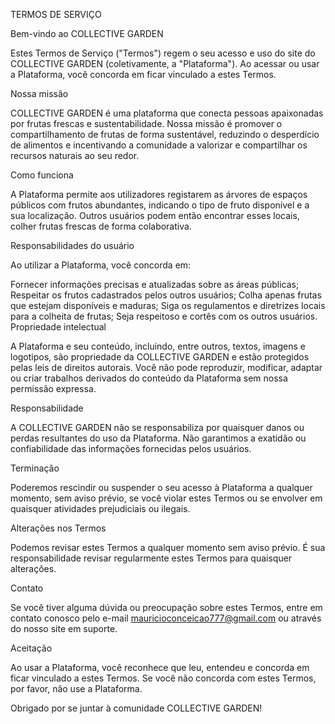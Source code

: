 TERMOS DE SERVIÇO

Bem-vindo ao COLLECTIVE GARDEN

Estes Termos de Serviço ("Termos") regem o seu acesso e uso do site do COLLECTIVE GARDEN (coletivamente, a "Plataforma"). Ao acessar ou usar a Plataforma, você concorda em ficar vinculado a estes Termos.

Nossa missão

COLLECTIVE GARDEN é uma plataforma que conecta pessoas apaixonadas por frutas frescas e sustentabilidade. Nossa missão é promover o compartilhamento de frutas de forma sustentável, reduzindo o desperdício de alimentos e incentivando a comunidade a valorizar e compartilhar os recursos naturais ao seu redor.

Como funciona

A Plataforma permite aos utilizadores registarem as árvores de espaços públicos com frutos abundantes, indicando o tipo de fruto disponível e a sua localização. Outros usuários podem então encontrar esses locais, colher frutas frescas de forma colaborativa.

Responsabilidades do usuário

Ao utilizar a Plataforma, você concorda em:

Fornecer informações precisas e atualizadas sobre as áreas públicas;
Respeitar os frutos cadastrados pelos outros usuários;
Colha apenas frutas que estejam disponíveis e maduras;
Siga os regulamentos e diretrizes locais para a colheita de frutas;
Seja respeitoso e cortês com os outros usuários.
Propriedade intelectual

A Plataforma e seu conteúdo, incluindo, entre outros, textos, imagens e logotipos, são propriedade da COLLECTIVE GARDEN e estão protegidos pelas leis de direitos autorais. Você não pode reproduzir, modificar, adaptar ou criar trabalhos derivados do conteúdo da Plataforma sem nossa permissão expressa.

Responsabilidade

A COLLECTIVE GARDEN não se responsabiliza por quaisquer danos ou perdas resultantes do uso da Plataforma. Não garantimos a exatidão ou confiabilidade das informações fornecidas pelos usuários.

Terminação

Poderemos rescindir ou suspender o seu acesso à Plataforma a qualquer momento, sem aviso prévio, se você violar estes Termos ou se envolver em quaisquer atividades prejudiciais ou ilegais.

Alterações nos Termos

Podemos revisar estes Termos a qualquer momento sem aviso prévio. É sua responsabilidade revisar regularmente estes Termos para quaisquer alterações.

Contato

Se você tiver alguma dúvida ou preocupação sobre estes Termos, entre em contato conosco pelo e-mail mauricioconceicao777@gmail.com ou através do nosso site em suporte.

Aceitação

Ao usar a Plataforma, você reconhece que leu, entendeu e concorda em ficar vinculado a estes Termos. Se você não concorda com estes Termos, por favor, não use a Plataforma.

Obrigado por se juntar à comunidade COLLECTIVE GARDEN!
